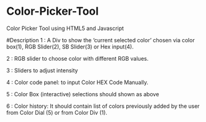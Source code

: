 # Color-Picker-Tool
Color Picker Tool using HTML5 and Javascript

#Description
1 : A Div to show the ‘current selected color’ chosen via color 		box(1), RGB Slider(2), SB Slider(3) or Hex input(4).

2 : RGB slider to choose color with different RGB values.

3 : Sliders to adjust intensity 

4 : Color code panel: to input Color HEX Code Manually.

5 : Color Box (interactive) selections should shown as  above 

6 : Color history: It should contain list of colors previously added by the user from Color Dial (5) or from Color Div (1).


